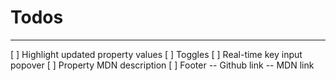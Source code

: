 <!-- prettier-ignore -->
# Todos

---

[ ] Highlight updated property values
[ ] Toggles
[ ] Real-time key input popover
[ ] Property MDN description
[ ] Footer
-- Github link
-- MDN link
